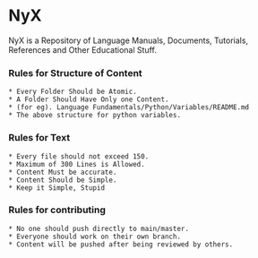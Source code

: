 # NyX

NyX is a Repository of Language Manuals, Documents, Tutorials, References and Other Educational Stuff.

### Rules for Structure of Content
    * Every Folder Should be Atomic.
    * A Folder Should Have Only one Content.
    * (for eg). Language Fundamentals/Python/Variables/README.md 
    * The above structure for python variables.

### Rules for Text
    * Every file should not exceed 150.
    * Maximum of 300 Lines is Allowed.
    * Content Must be accurate.
    * Content Should be Simple.
    * Keep it Simple, Stupid

### Rules for contributing
    * No one should push directly to main/master.
    * Everyone should work on their own branch.
    * Content will be pushed after being reviewed by others.
